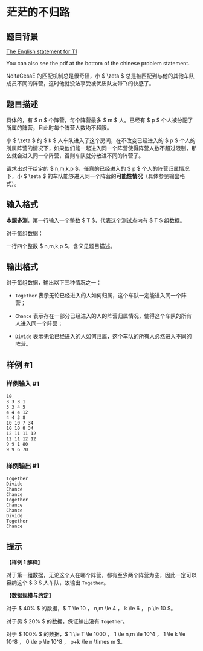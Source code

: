 # 茫茫的不归路

## 题目背景

[The English statement for T1](https://www.luogu.com.cn/problem/U508230)

You can also see the pdf at the bottom of the chinese problem statement.

NoitaCesaE 的匹配机制总是很奇怪，小 $ \zeta $ 总是被匹配到与他的其他车队成员不同的阵营，这时他就没法享受被优质队友带飞的快感了。

## 题目描述

具体的，有 $ n $ 个阵营，每个阵营最多 $ m $ 人。已经有 $ p $ 个人被分配了所属的阵营，且此时每个阵营人数均不超限。

小 $ \zeta $ 的 $ k $ 人车队进入了这个房间，在不改变已经进入的 $ p $ 个人的所属阵营的情况下，如果他们能一起进入同一个阵营使得阵营人数不超过限制，那么就会进入同一个阵营，否则车队就分散进不同的阵营了。

请求出对于给定的 $ n,m,k,p $，任意的已经进入的 $ p $ 个人的阵营归属情况下，小 $ \zeta $ 的车队能够进入同一个阵营的**可能性情况**（具体参见输出格式）。

## 输入格式

**本题多测**，第一行输入一个整数 $ T $，代表这个测试点内有 $ T $ 组数据。

对于每组数据：

一行四个整数 $ n,m,k,p $，含义见题目描述。

## 输出格式

对于每组数据，输出以下三种情况之一：

* `Together` 表示无论已经进入的人如何归属，这个车队一定能进入同一个阵营；

* `Chance` 表示存在一部分已经进入的人的阵营归属情况，使得这个车队的所有人进入同一个阵营；

* `Divide` 表示无论已经进入的人如何归属，这个车队的所有人必然进入不同的阵营。

## 样例 #1

### 样例输入 #1

```
10
3 3 3 1
3 3 4 5
4 4 4 12
4 4 3 8
10 10 7 34
10 10 8 34
12 11 11 12
12 11 12 12
9 9 1 80
9 9 6 70
```

### 样例输出 #1

```
Together
Divide
Chance
Chance
Together
Chance
Chance
Divide
Together
Chance
```

## 提示

**【样例 1 解释】**

对于第一组数据，无论这个人在哪个阵营，都有至少两个阵营为空，因此一定可以容纳这个 $ 3 $ 人车队，故输出 `Together`。

**【数据规模与约定】**

对于 $ 40\% $ 的数据，$ T \le 10 $，$ n,m \le 4 $，$ k \le 6 $，$ p \le 10 $。

对于另 $ 20\% $ 的数据，保证输出没有 `Together`。

对于 $ 100\% $ 的数据，$ 1 \le T \le 1000 $，$ 1 \le n,m \le 10^4 $，$ 1 \le k \le 10^8 $，$ 0 \le p \le 10^8 $，$ p+k \le n \times m $。